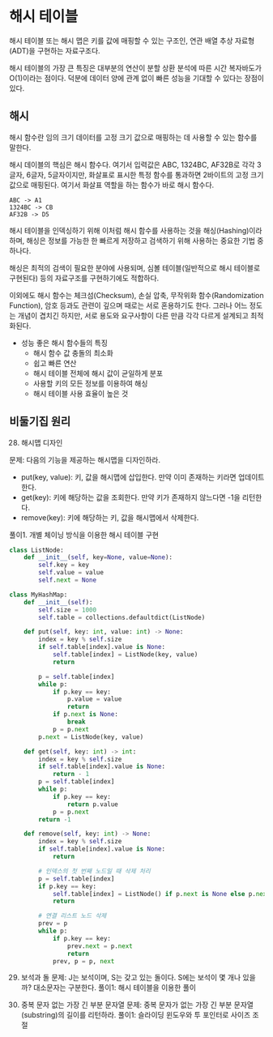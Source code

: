 # 해시 테이블

해시 테이블 또는 해시 맵은 키를 값에 매핑할 수 있는 구조인, 연관 배열 추상 자료형(ADT)을 구현하는 자료구조다.

해시 테이블의 가장 큰 특징은 대부분의 연산이 분할 상환 분석에 따른 시간 복자바도가 O(1)이라는 점이다.
덕분에 데이터 양에 관계 없이 빠른 성능을 기대할 수 있다는 장점이 있다.

## 해시

해시 함수란 임의 크기 데이터를 고정 크기 값으로 매핑하는 데 사용할 수 있는 함수를 말한다.

해시 데이블의 핵심은 해시 함수다. 여기서 입력값은 ABC, 1324BC, AF32B로 각각 3글자, 6글자, 5글자이지만,
화살표로 표시한 특정 함수를 통과하면 2바이트의 고정 크기 값으로 매핑된다.
여기서 화살표 역할을 하는 함수가 바로 해시 함수다.

```
ABC -> A1
1324BC -> CB
AF32B -> D5
```

해시 테이블을 인덱싱하기 위해 이처럼 해시 함수를 사용하는 것을 해싱(Hashing)이라 하며,
해싱은 정보를 가능한 한 빠르게 저장하고 검색하기 위해 사용하는 중요한 기법 중 하나다.

해싱은 최적의 검색이 필요한 분야에 사용되며, 심볼 테이블(일반적으로 해시 테이블로 구현된다) 등의 자료구조를 구현하기에도 적합하다.

이외에도 해시 함수는 체크섬(Checksum), 손실 압축, 무작위화 함수(Randomization Function), 암호 등과도 관련이 깊으며 때로는 서로 혼용하기도 한다.
그러나 어느 정도는 개념이 겹치긴 하지만,
서로 용도와 요구사항이 다른 만큼 각각 다르게 설계되고 최적화된다.

- 성능 좋은 해시 함수들의 특징
  - 해시 함수 값 충돌의 최소화
  - 쉽고 빠른 연산
  - 해시 테이블 전체에 해시 값이 균일하게 분포
  - 사용할 키의 모든 정보를 이용하여 해싱
  - 해시 테이블 사용 효율이 높은 것

## 비둘기집 원리

28. 해시맵 디자인

문제: 다음의 기능을 제공하는 해시맵을 디자인하라.

- put(key, value): 키, 값을 해시맵에 삽입한다. 만약 이미 존재하는 키라면 업데이트한다.
- get(key): 키에 해당하는 값을 조회한다. 만약 키가 존재하지 않느다면 -1을 리턴한다.
- remove(key): 키에 해당하는 키, 값을 해시맵에서 삭제한다.

풀이1. 개별 체이닝 방식을 이용한 해시 테이블 구현

```py
class ListNode:
    def __init__(self, key=None, value=None):
        self.key = key
        self.value = value
        self.next = None

class MyHashMap:
    def __init__(self):
        self.size = 1000
        self.table = collections.defaultdict(ListNode)

    def put(self, key: int, value: int) -> None:
        index = key % self.size
        if self.table[index].value is None:
            self.table[index] = ListNode(key, value)
            return

        p = self.table[index]
        while p:
            if p.key == key:
                p.value = value
                return
            if p.next is None:
                break
            p = p.next
        p.next = ListNode(key, value)

    def get(self, key: int) -> int:
        index = key % self.size
        if self.table[index].value is None:
            return - 1
        p = self.table[index]
        while p:
            if p.key == key:
                return p.value
            p = p.next
        return -1

    def remove(self, key: int) -> None:
        index = key % self.size
        if self.table[index].value is None:
            return

        # 인덱스의 첫 번째 노드일 때 삭제 처리
        p = self.table[index]
        if p.key == key:
            self.table[index] = ListNode() if p.next is None else p.next
            return

        # 연결 리스트 노드 삭제
        prev = p
        while p:
            if p.key == key:
                prev.next = p.next
                return
            prev, p = p, next
```

29. 보석과 돌
    문제: J는 보석이며, S는 갖고 있는 돌이다. S에는 보석이 몇 개나 있을까? 대소문자는 구분한다.
    풀이1: 해시 테이블을 이용한 풀이

30. 중복 문자 없는 가장 긴 부분 문자열
    문제: 중복 문자가 없는 가장 긴 부분 문자열(substring)의 길이를 리턴하라.
    풀이1: 슬라이딩 윈도우와 투 포인터로 사이즈 조절
